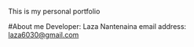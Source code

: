 This is my personal portfolio

#About me
Developer: Laza Nantenaina
email address: laza6030@gmail.com
